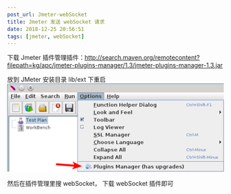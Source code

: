 ```yaml
---
post_url: Jmeter-webSocket
title: Jmeter 发送 webSocket 请求
date: 2018-12-25 20:56:51
tags: [jmeter, webSocket]
---
```

下载 Jmeter 插件管理插件：http://search.maven.org/remotecontent?filepath=kg/apc/jmeter-plugins-manager/1.3/jmeter-plugins-manager-1.3.jar

放到 JMeter 安装目录 lib/ext 下重启
![](/images/pmgr_menu_item.png)

然后在插件管理里搜 webSocket， 下载 webSocket 插件即可